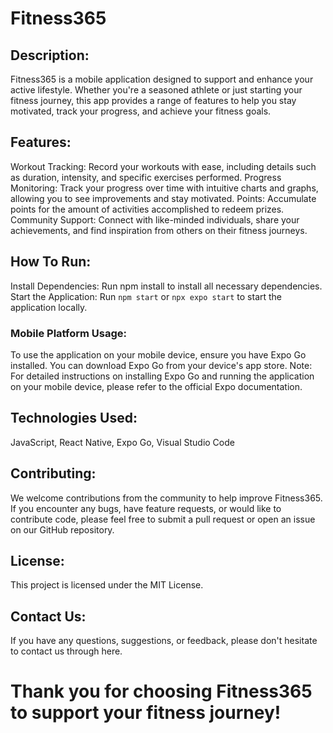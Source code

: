 # Fitness365
## Description:
Fitness365 is a mobile application designed to support and enhance your active lifestyle. Whether you're a seasoned athlete or just starting your fitness journey, this app provides a range of features to help you stay motivated, track your progress, and achieve your fitness goals.

## Features:

Workout Tracking: Record your workouts with ease, including details such as duration, intensity, and specific exercises performed.
Progress Monitoring: Track your progress over time with intuitive charts and graphs, allowing you to see improvements and stay motivated.
Points: Accumulate points for the amount of activities accomplished to redeem prizes.
Community Support: Connect with like-minded individuals, share your achievements, and find inspiration from others on their fitness journeys.

## How To Run:

Install Dependencies:
Run npm install to install all necessary dependencies.
Start the Application:
Run ```npm start``` or ```npx expo start``` to start the application locally.

### Mobile Platform Usage:
To use the application on your mobile device, ensure you have Expo Go installed. You can download Expo Go from your device's app store.
Note: For detailed instructions on installing Expo Go and running the application on your mobile device, please refer to the official Expo documentation.

## Technologies Used:
JavaScript, React Native, Expo Go, Visual Studio Code

## Contributing:
We welcome contributions from the community to help improve Fitness365. If you encounter any bugs, have feature requests, or would like to contribute code, please feel free to submit a pull request or open an issue on our GitHub repository.

## License:
This project is licensed under the MIT License.

## Contact Us:
If you have any questions, suggestions, or feedback, please don't hesitate to contact us through here. 

# Thank you for choosing Fitness365 to support your fitness journey!
